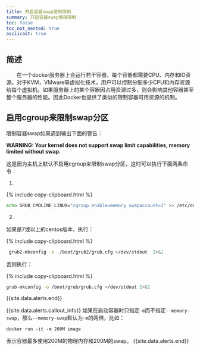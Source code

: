 ```yaml
---
title: 开启容器swap使用限制
summary: 开启容器swap使用限制
toc: false
toc_not_nested: true
asciicast: true
---
```


<div id="toc"></div>

## 简述
&emsp;&emsp;在一个docker服务器上会运行若干容器，每个容器都需要CPU、内存和IO资源。对于KVM，VMware等虚拟化技术，用户可以控制分配多少CPU和内存资源给每个虚拟机。如果服务器上的某个容器因占用资源过多，则会影响其他容器甚至整个服务器的性能。因此Docker也提供了类似的限制容器可用资源的机制。

## 启用cgroup来限制swap分区

限制容器swap如果遇到输出下面的警告：

**WARNING: Your kernel does not support swap limit capabilities, memory limited without swap.**
	
这是因为主机上默认不启用cgroup来限制swap分区，这时可以执行下面两条命令：


1.

{% include copy-clipboard.html %}

```bash
echo GRUB_CMDLINE_LINUX="cgroup_enable=memory swapaccount=1" >> /etc/default/grub 
```

2.

如果是7或以上的centos版本，执行：

{% include copy-clipboard.html %}

```bash
 grub2-mkconfig -o  /boot/grub2/grub.cfg >/dev/stdout  2>&1
```

否则执行：

{% include copy-clipboard.html %}
```bash
grub-mkconfig -o /boot/grub/grub.cfg >/dev/stdout 2>&1
```

{{site.data.alerts.end}}

{{site.data.alerts.callout_info}}
如果在启动容器时只指定`-m`而不指定`--memory-swap`，那么`--memory-swap`默认为`-m`的两倍，比如：
	
`docker run -it -m 200M image`		
	
表示容器最多使用200M的物理内存和200M的swap。
{{site.data.alerts.end}}